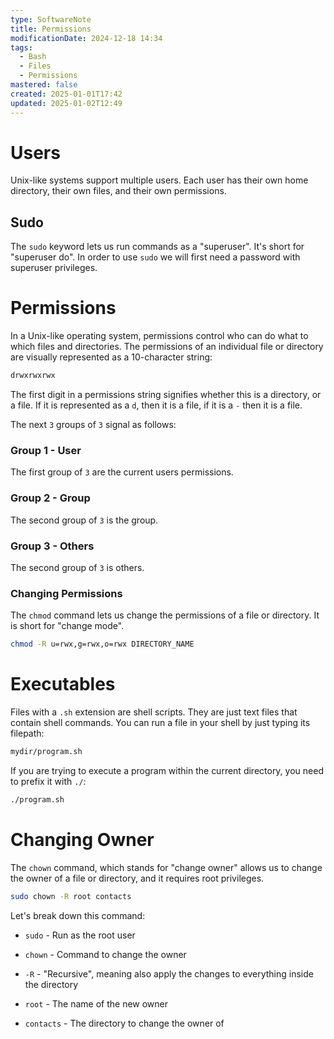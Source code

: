 ```yaml
---
type: SoftwareNote
title: Permissions
modificationDate: 2024-12-18 14:34
tags:
  - Bash
  - Files
  - Permissions
mastered: false
created: 2025-01-01T17:42
updated: 2025-01-02T12:49
---
```


# Users

Unix-like systems support multiple users. Each user has their own home directory, their own files, and their own permissions.

## Sudo

The `sudo` keyword lets us run commands as a "superuser". It's short for "superuser do". In order to use `sudo` we will first need a password with superuser privileges.

# Permissions

In a Unix-like operating system, permissions control who can do what to which files and directories. The permissions of an individual file or directory are visually represented as a 10-character string:

```bash
drwxrwxrwx
```

The first digit in a permissions string signifies whether this is a directory, or a file. If it is represented as a `d`, then it is a file, if it is a `-` then it is a file.

The next `3` groups of `3` signal as follows:

### Group 1 - User

The first group of `3` are the current users permissions.

### Group 2 - Group

The second group of `3` is the group.

### Group 3 - Others

The second group of `3` is others.

### Changing Permissions

The `chmod` command lets us change the permissions of a file or directory. It is short for "change mode".

```bash
chmod -R u=rwx,g=rwx,o=rwx DIRECTORY_NAME
```

# Executables

Files with a `.sh` extension are shell scripts. They are just text files that contain shell commands. You can run a file in your shell by just typing its filepath:

```bash
mydir/program.sh
```

If you are trying to execute a program within the current directory, you need to prefix it with `./`:

```bash
./program.sh
```

# Changing Owner

The `chown` command, which stands for "change owner" allows us to change the owner of a file or directory, and it requires root privileges.

```bash
sudo chown -R root contacts
```

Let's break down this command:

- `sudo` - Run as the root user

- `chown` - Command to change the owner

- `-R` - "Recursive", meaning also apply the changes to everything inside the directory

- `root` - The name of the new owner

- `contacts` - The directory to change the owner of

